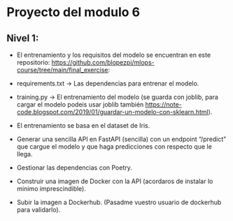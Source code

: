 # Proyecto del modulo 6

## Nivel 1:

* El entrenamiento y los requisitos del modelo se encuentran en este repositorio: https://github.com/blopezpi/mlops-course/tree/main/final_exercise:

 * requirements.txt → Las dependencias para entrenar el modelo.

 * training.py → El entrenamiento del modelo (se guarda con joblib, para cargar el modelo podeis usar joblib también https://note-code.blogspot.com/2019/01/guardar-un-modelo-con-sklearn.html).

 * El entrenamiento se basa en el dataset de Iris.

* Generar una sencilla API en FastAPI (sencilla) con un endpoint “/predict” que cargue el modelo y que haga predicciones con respecto que le llega.

* Gestionar las dependencias con Poetry.

* Construir una imagen de Docker con la API (acordaros de instalar lo minimo imprescindible).

* Subir la imagen a Dockerhub. (Pasadme vuestro usuario de dockerhub para validarlo).